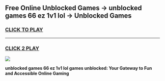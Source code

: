 
## Free Online Unblocked Games → unblocked games 66 ez 1v1 lol → Unblocked Games
<h3>
<a href="https://premium.freeplayer.one?title=unblocked_games_66_ez_1v1_lol&ref=21F">CLICK TO PLAY</a></h3>
<hr>

<h3>
<a href="https://premium.freeplayer.one?title=unblocked_games_66_ez_1v1_lol&ref=21F">CLICK 2 PLAY</a>
  
</h3>

<a href="https://premium.freeplayer.one?title=unblocked_games_66_ez_1v1_lol&ref=21F/"><img src="https://clearcache.store/games.png"></a>


**unblocked games 66 ez 1v1 lol games unblocked: Your Gateway to Fun and Accessible Online Gaming**
